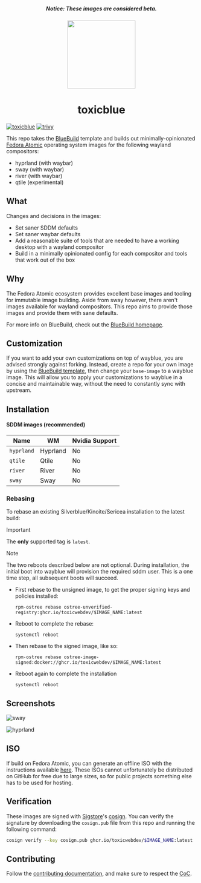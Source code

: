 <h5 align="center">Notice: These images are considered beta.</h5>

<p align="center">
  <a href="https://github.com/toxicwebdev/toxicblue">
    <img src="https://github.com/toxicwebdev/toxicblue/assets/129108030/38139f2c-e91e-40dd-88b1-951c1021c51c" href="https://github.com/toxicwebdev/toxicblue" width=180 />
  </a>
</p>

<h1 align="center">toxicblue</h1>


[![toxicblue](https://github.com/toxicwebdev/toxicblue/actions/workflows/build.yml/badge.svg)](https://github.com/toxicwebdev/toxicblue/actions/workflows/build.yml)
[![trivy](https://github.com/toxicwebdev/toxicblue/actions/workflows/trivy.yml/badge.svg)](https://github.com/toxicwebdev/toxicblue/actions/workflows/trivy.yml)

This repo takes the [BlueBuild](https://blue-build.org/) template and builds out minimally-opinionated [Fedora Atomic](https://fedoraproject.org/atomic-desktops/) operating system images for the following wayland compositors:

- hyprland (with waybar)
- sway (with waybar)
- river (with waybar)
- qtile (experimental)

## What

Changes and decisions in the images:
- Set saner SDDM defaults
- Set saner waybar defaults
- Add a reasonable suite of tools that are needed to have a working desktop with a wayland compositor 
- Build in a minimally opinionated config for each compositor and tools that work out of the box

## Why

The Fedora Atomic ecosystem provides excellent base images and tooling for immutable image building. Aside from sway however, there aren't images available for wayland compositors. This repo aims to provide those images and provide them with sane defaults.

For more info on BlueBuild, check out the [BlueBuild homepage](https://blue-build.org/).


## Customization

If you want to add your own customizations on top of wayblue, you are advised strongly against forking. Instead, create a repo for your own image by using the [BlueBuild template](https://github.com/blue-build/template), then change your `base-image` to a wayblue image. This will allow you to apply your customizations to wayblue in a concise and maintainable way, without the need to constantly sync with upstream. 


## Installation

#### SDDM images (recommended)

| Name                     | WM       | Nvidia Support           |
|--------------------------|----------|--------------------------|
| `hyprland`               | Hyprland | No                       |
| `qtile`                  | Qtile    | No                       |
| `river`                  | River    | No                       |
| `sway`                   | Sway     | No                       |

### Rebasing

To rebase an existing Silverblue/Kinoite/Sericea installation to the latest build: 
> [!IMPORTANT] 
> The **only** supported tag is `latest`.

> [!NOTE] 
> The two reboots described below are not optional. During installation, the initial boot into wayblue will provision the required sddm user. This is a one time step, all subsequent boots will succeed.

- First rebase to the unsigned image, to get the proper signing keys and policies installed:
  ```
  rpm-ostree rebase ostree-unverified-registry:ghcr.io/toxicwebdev/$IMAGE_NAME:latest
  ```
- Reboot to complete the rebase:
  ```
  systemctl reboot
  ```
- Then rebase to the signed image, like so:
  ```
  rpm-ostree rebase ostree-image-signed:docker://ghcr.io/toxicwebdev/$IMAGE_NAME:latest
  ```
- Reboot again to complete the installation
  ```
  systemctl reboot
  ```

## Screenshots
![sway](https://github.com/toxicwebdev/toxicblue/assets/129108030/9dc4d4a2-843a-4598-9717-2be88e23498b)

![hyprland](https://github.com/toxicwebdev/toxicblue/assets/129108030/dc1422fd-efd5-4ec1-8a2d-e1a3887fe8b8)

## ISO

If build on Fedora Atomic, you can generate an offline ISO with the instructions available [here](https://blue-build.org/learn/universal-blue/#fresh-install-from-an-iso). These ISOs cannot unfortunately be distributed on GitHub for free due to large sizes, so for public projects something else has to be used for hosting.

## Verification

These images are signed with [Sigstore](https://www.sigstore.dev/)'s [cosign](https://github.com/sigstore/cosign). You can verify the signature by downloading the `cosign.pub` file from this repo and running the following command:

```bash
cosign verify --key cosign.pub ghcr.io/toxicwebdev/$IMAGE_NAME:latest
```

## Contributing

Follow the [contributing documentation](CONTRIBUTING.md#contributing), and make sure to respect the [CoC](CODE_OF_CONDUCT.md).
